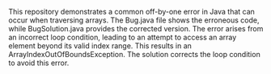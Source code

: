 This repository demonstrates a common off-by-one error in Java that can occur when traversing arrays. The Bug.java file shows the erroneous code, while BugSolution.java provides the corrected version.  The error arises from an incorrect loop condition, leading to an attempt to access an array element beyond its valid index range. This results in an ArrayIndexOutOfBoundsException.  The solution corrects the loop condition to avoid this error.